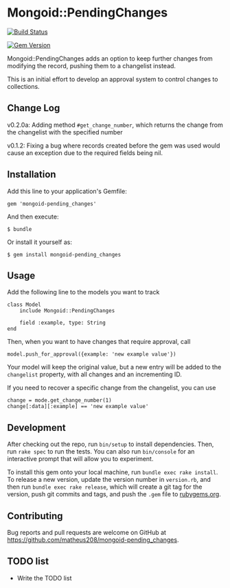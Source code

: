 # Mongoid::PendingChanges

[![Build Status](https://travis-ci.org/matheus208/mongoid-pending_changes.svg?branch=master)](https://travis-ci.org/matheus208/mongoid-pending_changes)

[![Gem Version](https://badge.fury.io/rb/mongoid-pending_changes.svg)](https://badge.fury.io/rb/mongoid-pending_changes)

Mongoid::PendingChanges adds an option to keep further changes from modifying the record, pushing them to a changelist instead.

This is an initial effort to develop an approval system to control changes to collections. 

## Change Log

v0.2.0a:
Adding method `#get_change_number`, which returns the change from the changelist with the specified number

v0.1.2:
Fixing a bug where records created before the gem was used would cause an exception due to the required fields being nil.

## Installation

Add this line to your application's Gemfile:

    gem 'mongoid-pending_changes'

And then execute:

    $ bundle

Or install it yourself as:

    $ gem install mongoid-pending_changes

## Usage

Add the following line to the models you want to track

```
class Model
    include Mongoid::PendingChanges
    
    field :example, type: String
end
```

Then, when you want to have changes that require approval, call

```
model.push_for_approval({example: 'new example value'})
```

Your model will keep the original value, but a new entry will be added to the `changelist` property, with all changes and an incrementing ID.

If you need to recover a specific change from the changelist, you can use 

```
change = mode.get_change_number(1)
change[:data][:example] == 'new example value'
```

## Development

After checking out the repo, run `bin/setup` to install dependencies. Then, run `rake spec` to run the tests. You can also run `bin/console` for an interactive prompt that will allow you to experiment.

To install this gem onto your local machine, run `bundle exec rake install`. To release a new version, update the version number in `version.rb`, and then run `bundle exec rake release`, which will create a git tag for the version, push git commits and tags, and push the `.gem` file to [rubygems.org](https://rubygems.org).

## Contributing

Bug reports and pull requests are welcome on GitHub at https://github.com/matheus208/mongoid-pending_changes.

## TODO list
 * Write the TODO list


